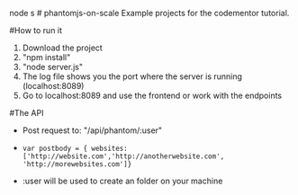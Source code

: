 node s  # phantomjs-on-scale
Example projects for the codementor tutorial.

#How to run it
1. Download the project
2. "npm install"
3. "node server.js"
4. The log file shows you the port where the server is running (localhost:8089)
5. Go to localhost:8089 and use the frontend or work with the endpoints

#The API
- Post request to: "/api/phantom/:user"
- ```
  var postbody = { websites:['http://website.com','http://anotherwebsite.com', 'http://morewebsites.com']}
  ```
- :user will be used to create an folder on your machine



